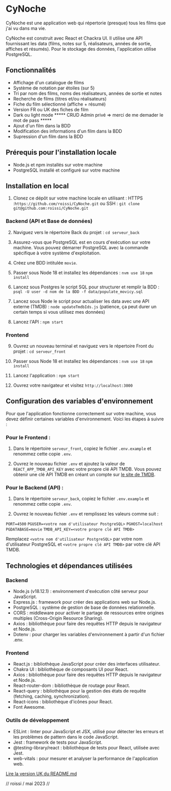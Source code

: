 # CyNoche

CyNoche est une application web qui répertorie (presque) tous les films que j'ai vu dans ma vie.

CyNoche est construit avec React et Chackra UI. Il utilise une API fournissant les data (films, notes sur 5, réalisateurs, années de sortie, affiches et résumés). Pour le stockage des données, l'application utilise PostgreSQL.

## Fonctionnalités 

- Affichage d'un catalogue de films
- Système de notation par étoiles (sur 5)
- Tri par nom des films, noms des réalisateurs, années de sortie et notes
- Recherche de films (titres et/ou réalisateurs)
- Fiche du film sélectionné (affiche + résumé)
- Version FR ou UK des fiches de film
- Dark ou light mode
***** CRUD Admin privé => merci de me demader le mot de pass *****
- Ajout d'un film dans la BDD
- Modification des informations d'un film dans la BDD
- Supression d'un film dans la BDD

## Prérequis pour l'installation locale

- Node.js et npm installés sur votre machine
- PostgreSQL installé et configuré sur votre machine

## Installation en local

1. Clonez ce dépôt sur votre machine locale en utilisant :
HTTPS :`https://github.com/roissi/CyNoche.git` ou SSH : `git clone git@github.com:roissi/CyNoche.git`

### Backend (API et Base de données)

2. Naviguez vers le répertoire Back du projet :
`cd serveur_back`

3. Assurez-vous que PostgreSQL est en cours d'exécution sur votre machine. Vous pouvez démarrer PostgreSQL avec la commande spécifique à votre système d'exploitation.

4. Créez une BDD intitulée `movie`.

5. Passer sous Node 18 et installez les dépendances :
`nvm use 18`
`npm install`

6. Lancez sous Postgres le script SQL pour structurer et remplir la BDD :
`psql -U user -d nom de la BDD -f data/populate_movicy.sql`

7. Lancez sous Node le script pour actualiser les data avec une API externe (TMDB) :
`node updateTmdbIds.js` (patience, ça peut durer un certain temps si vous utilisez mes données)

8. Lancez l'API :
`npm start`

### Frontend

9. Ouvrez un nouveau terminal et naviguez vers le répertoire Front du projet :
`cd serveur_front`

4. Passer sous Node 18 et installez les dépendances :
`nvm use 18`
`npm install`

4. Lancez l'application :
`npm start`

5. Ouvrez votre navigateur et visitez `http://localhost:3000`

## Configuration des variables d'environnement

Pour que l'application fonctionne correctement sur votre machine, vous devez définir certaines variables d'environnement. Voici les étapes à suivre :

### Pour le Frontend :
1. Dans le répertoire `serveur_front`, copiez le fichier `.env.example` et renommez cette copie `.env`.

2. Ouvrez le nouveau fichier `.env` et ajoutez la valeur de `REACT_APP_TMDB_API_KEY` avec votre propre clé API TMDB. Vous pouvez obtenir une clé API TMDB en créant un compte sur [le site de TMDB](https://www.themoviedb.org/).

### Pour le Backend (API) :

1. Dans le répertoire `serveur_back`, copiez le fichier `.env.example` et renommez cette copie `.env`.

2. Ouvrez le nouveau fichier `.env` et remplissez les valeurs comme suit :

`PORT=4500`
`PGUSER=<votre nom d'utilisateur PostgreSQL>`
`PGHOST=localhost`
`PGDATABASE=movie`
`TMDB_API_KEY=<votre propre clé API TMDB>`

Remplacez `<votre nom d'utilisateur PostgreSQL>` par votre nom d'utilisateur PostgreSQL et `<votre propre clé API TMDB>` par votre clé API TMDB.

## Technologies et dépendances utilisées

### Backend
- Node.js (v18.12.1) : environnement d'exécution côté serveur pour JavaScript.
- Express.js : framework pour créer des applications web sur Node.js.
- PostgreSQL : système de gestion de base de données relationnelle.
- CORS : middleware pour activer le partage de ressources entre origines multiples (Cross-Origin Resource Sharing).
- Axios : bibliothèque pour faire des requêtes HTTP depuis le navigateur et Node.js.
- Dotenv : pour charger les variables d'environnement à partir d'un fichier .env.

### Frontend
- React.js : bibliothèque JavaScript pour créer des interfaces utilisateur.
- Chakra UI : bibliothèque de composants UI pour React.
- Axios : bibliothèque pour faire des requêtes HTTP depuis le navigateur et Node.js.
- React-router-dom : bibliothèque de routage pour React.
- React-query : bibliothèque pour la gestion des états de requête (fetching, caching, synchronization).
- React-icons : bibliothèque d'icônes pour React.
- Font Awesome.

### Outils de développement
- ESLint : linter pour JavaScript et JSX, utilisé pour détecter les erreurs et les problèmes de pattern dans le code JavaScript.
- Jest : framework de tests pour JavaScript.
- @testing-library/react : bibliothèque de tests pour React, utilisée avec Jest.
- web-vitals : pour mesurer et analyser la performance de l'application web.

[Lire la version UK du README.md](https://github.com/roissi/CyNoche/blob/master/README.md)

// roissi / mai 2023 //
